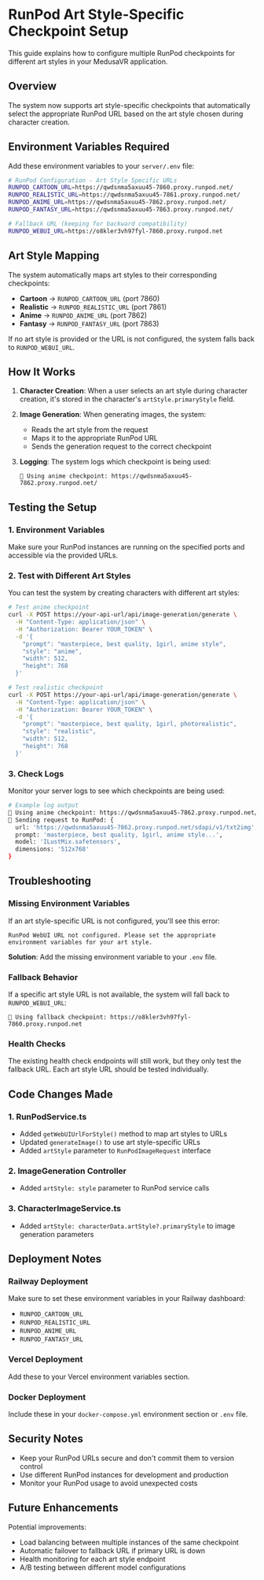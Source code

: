 # RunPod Art Style-Specific Checkpoint Setup

This guide explains how to configure multiple RunPod checkpoints for different art styles in your MedusaVR application.

## Overview

The system now supports art style-specific checkpoints that automatically select the appropriate RunPod URL based on the art style chosen during character creation.

## Environment Variables Required

Add these environment variables to your `server/.env` file:

```bash
# RunPod Configuration - Art Style Specific URLs
RUNPOD_CARTOON_URL=https://qwdsnma5axuu45-7860.proxy.runpod.net/
RUNPOD_REALISTIC_URL=https://qwdsnma5axuu45-7861.proxy.runpod.net/
RUNPOD_ANIME_URL=https://qwdsnma5axuu45-7862.proxy.runpod.net/
RUNPOD_FANTASY_URL=https://qwdsnma5axuu45-7863.proxy.runpod.net/

# Fallback URL (keeping for backward compatibility)
RUNPOD_WEBUI_URL=https://o8kler3vh97fyl-7860.proxy.runpod.net
```

## Art Style Mapping

The system automatically maps art styles to their corresponding checkpoints:

- **Cartoon** → `RUNPOD_CARTOON_URL` (port 7860)
- **Realistic** → `RUNPOD_REALISTIC_URL` (port 7861) 
- **Anime** → `RUNPOD_ANIME_URL` (port 7862)
- **Fantasy** → `RUNPOD_FANTASY_URL` (port 7863)

If no art style is provided or the URL is not configured, the system falls back to `RUNPOD_WEBUI_URL`.

## How It Works

1. **Character Creation**: When a user selects an art style during character creation, it's stored in the character's `artStyle.primaryStyle` field.

2. **Image Generation**: When generating images, the system:
   - Reads the art style from the request
   - Maps it to the appropriate RunPod URL
   - Sends the generation request to the correct checkpoint

3. **Logging**: The system logs which checkpoint is being used:
   ```
   🎨 Using anime checkpoint: https://qwdsnma5axuu45-7862.proxy.runpod.net/
   ```

## Testing the Setup

### 1. Environment Variables

Make sure your RunPod instances are running on the specified ports and accessible via the provided URLs.

### 2. Test with Different Art Styles

You can test the system by creating characters with different art styles:

```bash
# Test anime checkpoint
curl -X POST https://your-api-url/api/image-generation/generate \
  -H "Content-Type: application/json" \
  -H "Authorization: Bearer YOUR_TOKEN" \
  -d '{
    "prompt": "masterpiece, best quality, 1girl, anime style",
    "style": "anime",
    "width": 512,
    "height": 768
  }'

# Test realistic checkpoint  
curl -X POST https://your-api-url/api/image-generation/generate \
  -H "Content-Type: application/json" \
  -H "Authorization: Bearer YOUR_TOKEN" \
  -d '{
    "prompt": "masterpiece, best quality, 1girl, photorealistic",
    "style": "realistic", 
    "width": 512,
    "height": 768
  }'
```

### 3. Check Logs

Monitor your server logs to see which checkpoints are being used:

```bash
# Example log output
🎨 Using anime checkpoint: https://qwdsnma5axuu45-7862.proxy.runpod.net/
🎨 Sending request to RunPod: {
  url: 'https://qwdsnma5axuu45-7862.proxy.runpod.net/sdapi/v1/txt2img',
  prompt: 'masterpiece, best quality, 1girl, anime style...',
  model: 'ILustMix.safetensors',
  dimensions: '512x768'
}
```

## Troubleshooting

### Missing Environment Variables

If an art style-specific URL is not configured, you'll see this error:
```
RunPod WebUI URL not configured. Please set the appropriate environment variables for your art style.
```

**Solution**: Add the missing environment variable to your `.env` file.

### Fallback Behavior

If a specific art style URL is not available, the system will fall back to `RUNPOD_WEBUI_URL`:
```
🎨 Using fallback checkpoint: https://o8kler3vh97fyl-7860.proxy.runpod.net
```

### Health Checks

The existing health check endpoints will still work, but they only test the fallback URL. Each art style URL should be tested individually.

## Code Changes Made

### 1. RunPodService.ts
- Added `getWebUIUrlForStyle()` method to map art styles to URLs
- Updated `generateImage()` to use art style-specific URLs
- Added `artStyle` parameter to `RunPodImageRequest` interface

### 2. ImageGeneration Controller
- Added `artStyle: style` parameter to RunPod service calls

### 3. CharacterImageService.ts  
- Added `artStyle: characterData.artStyle?.primaryStyle` to image generation parameters

## Deployment Notes

### Railway Deployment
Make sure to set these environment variables in your Railway dashboard:
- `RUNPOD_CARTOON_URL`
- `RUNPOD_REALISTIC_URL` 
- `RUNPOD_ANIME_URL`
- `RUNPOD_FANTASY_URL`

### Vercel Deployment
Add these to your Vercel environment variables section.

### Docker Deployment
Include these in your `docker-compose.yml` environment section or `.env` file.

## Security Notes

- Keep your RunPod URLs secure and don't commit them to version control
- Use different RunPod instances for development and production
- Monitor your RunPod usage to avoid unexpected costs

## Future Enhancements

Potential improvements:
- Load balancing between multiple instances of the same checkpoint
- Automatic failover to fallback URL if primary URL is down
- Health monitoring for each art style endpoint
- A/B testing between different model configurations 